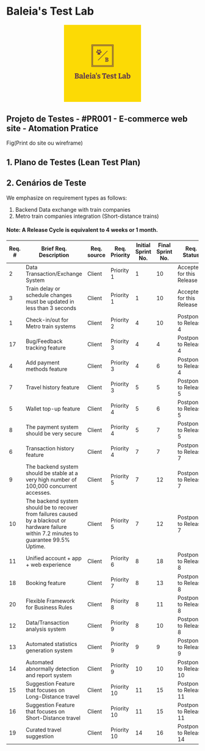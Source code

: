 # Baleia's Test Lab

<p align="center">
 <img src="logo.png?raw=true" alt="Baleia Test Lab Logo" width="40%" height="40%" />
</p>

## Projeto de Testes - #PR001 - E-commerce web site - Atomation Pratice


Fig(Print do site ou wireframe)



## 1. Plano de Testes (Lean Test Plan)




## 2. Cenários de Teste
We emphasize on requirement types as follows:
1. Backend Data exchange with train companies
2. Metro train companies integration (Short-distance trains)

#### Note: A Release Cycle is equivalent to 4 weeks or 1 month.
|Req. #| Brief Req. Description | Req. source | Req. Priority | Initial Sprint No. | Final Sprint No. | Req. Status |
|-|-|-|-|-|-|-|
|2|Data Transaction/Exchange System|Client|Priority 1|1|10|Accepted for this Release|
|3|Train delay or schedule changes must be updated in less than 3 seconds|Client|Priority 1|1|10|Accepted for this Release|
|1|Check-in/out for Metro train systems|Client|Priority 2|4|10|Postponed to Release 4|
|17|Bug/Feedback tracking feature|Client|Priority 3|4|4|Postponed to Release 4|
|4|Add payment methods feature|Client|Priority 3|4|6|Postponed to Release 4|
|7|Travel history feature|Client|Priority 3|5|5|Postponed to Release 5|
|5|Wallet top-up feature|Client|Priority 4|5|6|Postponed to Release 5|
|8|The payment system should be very secure|Client|Priority 4|5|7|Postponed to Release 5|
|6|Transaction history feature|Client|Priority 4|7|7|Postponed to Release 7|
|9|The backend system should be stable at a very high number of 100,000 concurrent accesses.|Client|Priority 5|7|12|Postponed to Release 7|
|10|The backend system should be to recover from failures caused by a blackout or hardware failure within 7.2 minutes to guarantee 99.5% Uptime.|Client|Priority 5|7|12|Postponed to Release 7|
|11|Unified account + app + web experience|Client|Priority 6|8|18|Postponed to Release 8|
|18|Booking feature|Client|Priority 7|8|13|Postponed to Release 8|
|20|Flexible Framework for Business Rules|Client|Priority 8|8|11|Postponed to Release 8|
|12|Data/Transaction analysis system|Client|Priority 9|8|10|Postponed to Release 8|
|13|Automated statistics generation system|Client|Priority 9|9|9|Postponed to Release 9|
|14|Automated abnormally detection and report system|Client|Priority 9|10|10|Postponed to Release 10|
|15|Suggestion Feature that focuses on Long-Distance travel|Client|Priority 10|11|15|Postponed to Release 11|
|16|Suggestion Feature that focuses on Short-Distance travel|Client|Priority 10|11|15|Postponed to Release 11|
|19|Curated travel suggestion|Client|Priority 10|14|16|Postponed to Release 14|
